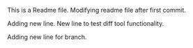 This is a Readme file. 
Modifying readme file after first commit.

Adding new line.
New line to test diff tool functionality.

Adding new line for branch.